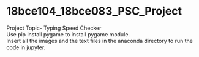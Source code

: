 # 18bce104_18bce083_PSC_Project
Project Topic- Typing Speed Checker<br /> 
Use pip install pygame to install pygame module.<br /> 
Insert all the images and the text files in the anaconda directory to run the code in jupyter. <br /> 
